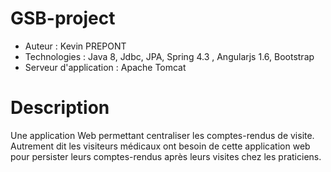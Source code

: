 # GSB-project

* Auteur : Kevin PREPONT
* Technologies : Java 8, Jdbc, JPA, Spring 4.3 , Angularjs 1.6, Bootstrap
* Serveur d'application : Apache Tomcat

# Description
<p> Une application Web permettant centraliser les comptes-rendus de visite.
Autrement dit les visiteurs  médicaux ont besoin  de cette application  web pour persister leurs comptes-rendus après leurs visites chez les praticiens.
</p>
